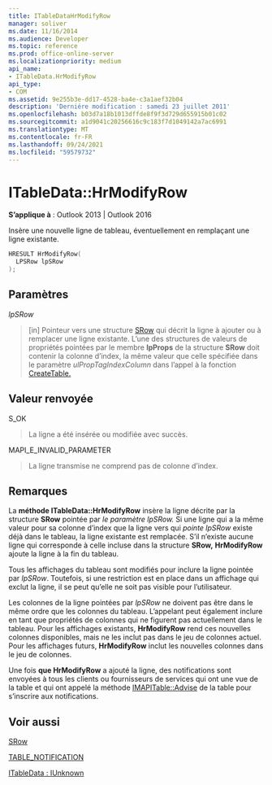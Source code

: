 ```yaml
---
title: ITableDataHrModifyRow
manager: soliver
ms.date: 11/16/2014
ms.audience: Developer
ms.topic: reference
ms.prod: office-online-server
ms.localizationpriority: medium
api_name:
- ITableData.HrModifyRow
api_type:
- COM
ms.assetid: 9e255b3e-dd17-4528-ba4e-c3a1aef32b04
description: 'Derniére modification : samedi 23 juillet 2011'
ms.openlocfilehash: b03d7a18b1013dffde8f9f3d729d655915b01c02
ms.sourcegitcommit: a1d9041c20256616c9c183f7d1049142a7ac6991
ms.translationtype: MT
ms.contentlocale: fr-FR
ms.lasthandoff: 09/24/2021
ms.locfileid: "59579732"
---
```

# <a name="itabledatahrmodifyrow"></a>ITableData::HrModifyRow

  
  
**S’applique à** : Outlook 2013 | Outlook 2016 
  
Insère une nouvelle ligne de tableau, éventuellement en remplaçant une ligne existante.
  
```cpp
HRESULT HrModifyRow(
  LPSRow lpSRow
);
```

## <a name="parameters"></a>Paramètres

 _lpSRow_
  
> [in] Pointeur vers une structure [SRow](srow.md) qui décrit la ligne à ajouter ou à remplacer une ligne existante. L’une des structures de valeurs de propriétés pointées par le membre **lpProps** de la structure **SRow** doit contenir la colonne d’index, la même valeur que celle spécifiée dans le paramètre _ulPropTagIndexColumn_ dans l’appel à la fonction [CreateTable.](createtable.md) 
    
## <a name="return-value"></a>Valeur renvoyée

S_OK 
  
> La ligne a été insérée ou modifiée avec succès.
    
MAPI_E_INVALID_PARAMETER 
  
> La ligne transmise ne comprend pas de colonne d’index.
    
## <a name="remarks"></a>Remarques

La **méthode ITableData::HrModifyRow** insère la ligne décrite par la structure **SRow** pointée par _le paramètre lpSRow._ Si une ligne qui a la même valeur pour sa colonne d’index que la ligne vers qui  _pointe lpSRow_ existe déjà dans le tableau, la ligne existante est remplacée. S’il n’existe aucune ligne qui corresponde à celle incluse dans la structure **SRow,** **HrModifyRow** ajoute la ligne à la fin du tableau. 
  
Tous les affichages du tableau sont modifiés pour inclure la ligne pointée par  _lpSRow_. Toutefois, si une restriction est en place dans un affichage qui exclut la ligne, il se peut qu’elle ne soit pas visible pour l’utilisateur. 
  
Les colonnes de la ligne pointées par  _lpSRow_ ne doivent pas être dans le même ordre que les colonnes du tableau. L’appelant peut également inclure en tant que propriétés de colonnes qui ne figurent pas actuellement dans le tableau. Pour les affichages existants, **HrModifyRow** rend ces nouvelles colonnes disponibles, mais ne les inclut pas dans le jeu de colonnes actuel. Pour les affichages futurs, **HrModifyRow** inclut les nouvelles colonnes dans le jeu de colonnes. 
  
Une fois **que HrModifyRow** a ajouté la ligne, des notifications sont envoyées à tous les clients ou fournisseurs de services qui ont une vue de la table et qui ont appelé la méthode [IMAPITable::Advise](imapitable-advise.md) de la table pour s’inscrire aux notifications. 
  
## <a name="see-also"></a>Voir aussi



[SRow](srow.md)
  
[TABLE_NOTIFICATION](table_notification.md)
  
[ITableData : IUnknown](itabledataiunknown.md)

